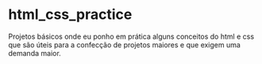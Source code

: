 # html_css_practice
Projetos básicos onde eu ponho em prática alguns conceitos do html e css que são úteis para a confecção de projetos maiores e que exigem uma demanda maior. 
